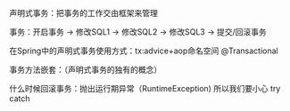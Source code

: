 声明式事务：把事务的工作交由框架来管理

事务：开启事务 -> 修改SQL1 -> 修改SQL2 -> 修改SQL3 -> 提交/回滚事务

在Spring中的声明式事务使用方式：tx:advice+aop命名空间
                              @Transactional

事务方法嵌套：（声明式事务的独有的概念）

什么时候回滚事务：抛出运行期异常（RuntimeException)
所以我们要小心  try catch